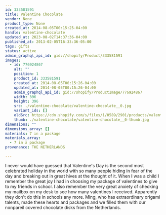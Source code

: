 ```yaml
---
id: 333581591
title: Valentine Chocolate
vendor: None
product_type: None
created_at: 2014-08-05T00:15:25-04:00
handle: valentine-chocolate
updated_at: 2023-08-02T14:37:36-04:00
published_at: 2013-02-05T16:33:36-05:00
tags: gifts
status: active
admin_graphql_api_id: gid://shopify/Product/333581591
images:
  - id: 776924867
    alt: ""
    position: 1
    product_id: 333581591
    created_at: 2014-08-05T00:15:26-04:00
    updated_at: 2014-08-05T00:15:26-04:00
    admin_graphql_api_id: gid://shopify/ProductImage/776924867
    width: 396
    height: 396
    src: ./valentine-chocolate/valentine-chocolate__0.jpg
    variant_ids: []
    oldSrc: https://cdn.shopify.com/s/files/1/0589/2901/products/valentine.jpeg?v=1407212126
    thumb: ./valentine-chocolate/valentine-chocolate__0-thumb.jpg
dimensions: ""
dimensions_array: []
materials: 7 in a package
materials_array:
  - 7 in a package
provenance: THE NETHERLANDS

---
```


I never would have guessed that Valentine's Day is the second most celebrated holiday in the world with so many people hiding in fear of the day and breaking out in great hives at the thought of it. When I was a child I remember the great joy I had in choosing my package of valentines to give to my friends in school. I also remember the very great anxiety of checking my mailbox on my desk to see how many valentines I received. Apparently they don't do this in schools any more. Ming, who has extraordinary origami talents, made these hearts and packages and we filled them with our nonpareil covered chocolate disks from the Netherlands.